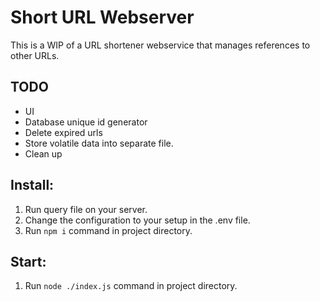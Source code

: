 # Short URL Webserver
This is a WIP of a URL shortener webservice that manages references to other URLs.

## TODO
- UI
- Database unique id generator
- Delete expired urls
- Store volatile data into separate file.
- Clean up

## Install:
1. Run query file on your server.
2. Change the configuration to your setup in the .env file.
3. Run `npm i` command in project directory.

## Start:
1. Run `node ./index.js` command in project directory.
